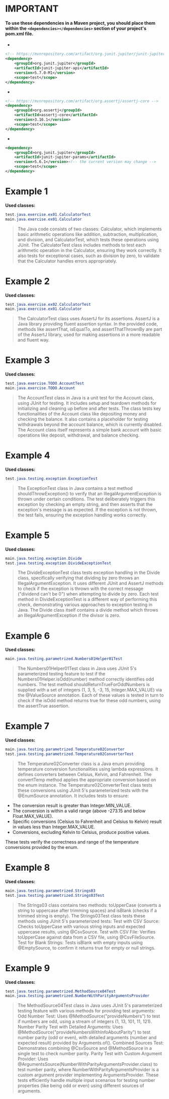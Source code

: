 # IMPORTANT
#### To use these dependencies in a Maven project, you should place them within the ```<dependencies></dependencies>``` section of your project's pom.xml file. 
-
```xml
<!-- https://mvnrepository.com/artifact/org.junit.jupiter/junit-jupiter-api -->
<dependency>
    <groupId>org.junit.jupiter</groupId>
    <artifactId>junit-jupiter-api</artifactId>
    <version>5.7.0-M1</version>
    <scope>test</scope>
</dependency>
```
-
```xml 
<!-- https://mvnrepository.com/artifact/org.assertj/assertj-core -->
<dependency>
    <groupId>org.assertj</groupId>
    <artifactId>assertj-core</artifactId>
    <version>3.16.1</version>
    <scope>test</scope>
</dependency>
```
-
```xml 
<dependency>
    <groupId>org.junit.jupiter</groupId>
    <artifactId>junit-jupiter-params</artifactId>
    <version>5.6.1</version><!-- the current version may change -->
    <scope>test</scope>
</dependency>
```



# Example 1
  **Used classes:**
  ```java
 test.java.exercise.ex01.CalculatorTest
 main.java.exercise.ex01.Calculator
```

 >The Java code consists of two classes: Calculator, which implements basic arithmetic operations like addition, subtraction, multiplication, and division, and CalculatorTest, which tests these operations using JUnit. 
      The CalculatorTest class includes methods to test each arithmetic operation in the Calculator, ensuring they work correctly. It also tests for exceptional cases, such as division by zero, to validate that the Calculator handles errors appropriately.    

# Example 2
**Used classes:**

   ```java
   test.java.exercise.ex02.CalculatorTest
   main.java.exercise.ex01.Calculator
   ```
   
> The CalculatorTest class uses AssertJ for its assertions. AssertJ is a Java library providing fluent assertion syntax. In the provided code, methods like assertThat, isEqualTo, and assertThatThrownBy are part of the AssertJ library, used for making assertions in a more readable and fluent way. 

# Example 3
**Used classes:**
```java
test.java.exercise.TODO.AccountTest
main.java.exercise.TODO.Account
```
>The AccountTest class in Java is a unit test for the Account class, using JUnit for testing. 
It includes setup and teardown methods for initializing and cleaning up before and after tests. 
The class tests key functionalities of the Account class like depositing money and checking the balance.
It also contains a placeholder for testing withdrawals beyond the account balance, which is currently disabled.
The Account class itself represents a simple bank account with basic operations like deposit, withdrawal, and balance checking.


# Example 4
**Used classes:**
```java
test.java.testing.exception.ExceptionTest
```
>The ExceptionTest class in Java contains a test method shouldThrowException() to verify that an IllegalArgumentException is thrown under certain conditions. The test deliberately triggers this exception by checking an empty string, and then asserts that the exception's message is as expected. If the exception is not thrown, the test fails, ensuring the exception handling works correctly.


# Example 5
**Used classes:**
```java
main.java.testing.exception.Divide
test.java.testing.exception.DivideExceptionTest
```
>The DivideExceptionTest class tests exception handling in the Divide class, specifically verifying that dividing by zero throws an IllegalArgumentException. It uses different JUnit and AssertJ methods to check if the exception is thrown with the correct message ("dividend can't be 0") when attempting to divide by zero. Each test method in DivideExceptionTest is a different way of performing this check, demonstrating various approaches to exception testing in Java. The Divide class itself contains a divide method which throws an 
IllegalArgumentException if the divisor is zero.

# Example 6
**Used classes:**
```java
main.java.testing.parametrized.Numbers01Helper01Test
```

>The Numbers01Helper01Test class in Java uses JUnit 5's parameterized testing feature to test if the Numbers01Helper.isOdd(number)  method correctly identifies odd numbers. The test method shouldReturnTrueForOddNumbers is supplied with a set of integers
(1, 3, 5, -3, 15, Integer.MAX_VALUE) via the @ValueSource annotation. Each of these values is tested in turn to check if the isOdd method returns true for these odd numbers, using the assertTrue assertion.


# Example 7
**Used classes:**
```java
main.java.testing.parametrized.Temperature02Converter
test.java.testing.parametrized.Temperature02ConverterTest
```
>The Temperature02Converter class is a Java enum providing temperature conversion functionalities using lambda expressions. 
It defines converters between Celsius, Kelvin, and Fahrenheit. The convertTemp method applies the appropriate conversion based on the enum instance.
The Temperature02ConverterTest class tests these conversions using JUnit 5's parameterized tests with the @EnumSource annotation.
It includes tests to ensure:

- The conversion result is greater than Integer.MIN_VALUE.
- The conversion is within a valid range (above -273.15 and below Float.MAX_VALUE).
- Specific conversions (Celsius to Fahrenheit and Celsius to Kelvin) result in values less than Integer.MAX_VALUE.
- Conversions, excluding Kelvin to Celsius, produce positive values.
  
These tests verify the correctness and range of the temperature conversions provided by the enum.

# Example 8

**Used classes:**
```java
main.java.testing.parametrized.Strings03
test.java.testing.parametrized.Strings03Test
```
>The Strings03 class contains two methods: toUpperCase (converts a string to uppercase after trimming spaces) and isBlank (checks if a trimmed string is empty).
The Strings03Test class tests these methods using JUnit 5's parameterized tests:
Test with CSV Source: Checks toUpperCase with various string inputs and expected uppercase results, using @CsvSource.
Test with CSV File: Verifies toUpperCase against data from a CSV file, using @CsvFileSource.
Test for Blank Strings: Tests isBlank with empty inputs using @EmptySource, to confirm it returns true for empty or null strings.


# Example 9
**Used classes:**
```java
test.java.testing.parametrized.MethodSource04Test
main.java.testing.parametrized.NumberWithParityArgumentsProvider
```
> The MethodSource04Test class in Java uses JUnit 5's parameterized testing feature with various methods for providing test arguments:
Odd Number Test: Uses @MethodSource("provideNumbers") to test if numbers are odd, using a stream of integers (1, 13, 101, 11, 121).
Number Parity Test with Detailed Arguments:
Uses @MethodSource("provideNumbersWithInfoAboutParity") to test number parity (odd or even), with detailed arguments (number and expected result) provided by Arguments.of().
Combined Sources Test: Demonstrates combining @CsvSource and @MethodSource in a single test to check number parity.
Parity Test with Custom Argument Provider:
Uses @ArgumentsSource(NumberWithParityArgumentsProvider.class) to test number parity, where NumberWithParityArgumentsProvider is a custom argument provider implementing ArgumentsProvider.
These tests efficiently handle multiple input scenarios for testing number properties (like being odd or even) using different sources of arguments.
